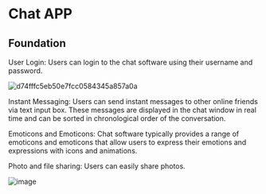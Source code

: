 # Chat APP

## Foundation

User Login: Users can login to the chat software using their username and password.

![d74fffc5eb50e7fcc0584345a857a0a](https://github.com/Yilan1116/chat-app/assets/119823936/f014a5a0-035f-4a1a-9c78-bcb047c6db73)

Instant Messaging: Users can send instant messages to other online friends via text input box. These messages are displayed in the chat window in real time and can be sorted in chronological order of the conversation.

Emoticons and Emoticons: Chat software typically provides a range of emoticons and emoticons that allow users to express their emotions and expressions with icons and animations.

Photo and file sharing: Users can easily share photos.

![image](https://github.com/Yilan1116/chat-app/assets/119823936/83efd212-9d68-49a5-bb13-2d07bcdcf330)
